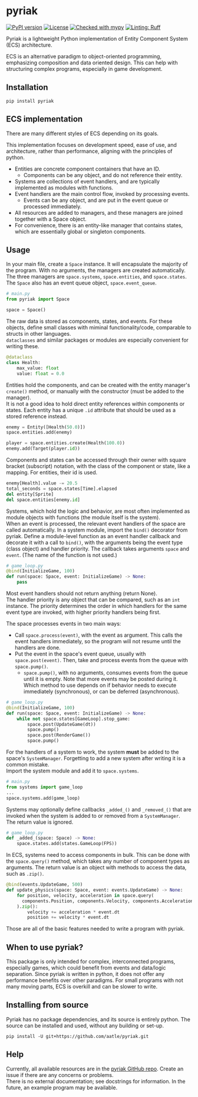 # pyriak

[![PyPI version](https://img.shields.io/pypi/v/pyriak?color=blue)](https://pypi.org/project/pyriak)
[![License](https://img.shields.io/pypi/l/pyriak.svg)](https://pypi.org/project/pyriak)
[![Checked with mypy](https://www.mypy-lang.org/static/mypy_badge.svg)](https://github.com/python/mypy)
[![Linting: Ruff](https://img.shields.io/endpoint?url=https://raw.githubusercontent.com/charliermarsh/ruff/main/assets/badge/v2.json)](https://github.com/astral-sh/ruff)

Pyriak is a lightweight Python implementation of Entity Component System (ECS) architecture.

ECS is an alternative paradigm to object-oriented programming,
emphasizing composition and data oriented design.
This can help with structuring complex programs, especially in game development.


## Installation
```
pip install pyriak
```


## ECS implementation
There are many different styles of ECS depending on its goals.

This implementation focuses on development speed, ease of use, and architecture,
rather than performance, aligning with the principles of python.

- Entities are concrete component containers that have an ID.
  - Components can be any object, and do not reference their entity.
- Systems are collections of event handlers, and are typically
  implemented as modules with functions.
- Event handlers are the main control flow, invoked by processing events.
  - Events can be any object, and are put in the event queue
    or processed immediately.
- All resources are added to managers, and these managers are joined
  together with a Space object.
- For convenience, there is an entity-like manager that contains states,
  which are essentially global or singleton components.


## Usage
In your main file, create a `Space` instance. It will encapsulate the majority of the program. With no arguments, the managers are created automatically.\
The three managers are `space.systems`, `space.entities`, and `space.states`. The `Space` also has an event queue object, `space.event_queue`.
```python
# main.py
from pyriak import Space

space = Space()
```

The raw data is stored as components, states, and events. For these objects, define small classes with miminal functionality/code, comparable to structs in other languages.\
`dataclasses` and similar packages or modules are especially convenient for writing these.
```python
@dataclass
class Health:
    max_value: float
    value: float = 0.0
```
Entities hold the components, and can be created with the entity manager's `create()` method, or manually with the constructor (must be added to the manager).\
It is not a good idea to hold direct entity references within components or states. Each entity has a unique `.id` attribute that should be used as a stored reference instead.
```python
enemy = Entity([Health(50.0)])
space.entities.add(enemy)

player = space.entities.create(Health(100.0))
enemy.add(Target(player.id))
```

Components and states can be accessed through their owner with square bracket (subscript) notation, with the class of the component or state, like a mapping.
For entities, their id is used.
```python
enemy[Health].value -= 20.5
total_seconds = space.states[Time].elapsed
del entity[Sprite]
del space.entities[enemy.id]
```

Systems, which hold the logic and behavior, are most often implemented as module objects with functions (the module itself is the system).\
When an event is processed, the relevant event handlers of the space are called automatically. In a system module, import the `bind()` decorator from pyriak. Define a module-level function as an event handler callback and decorate it with a call to `bind()`, with the arguments being the event type (class object) and handler priority.
The callback takes arguments `space` and `event`. (The name of the function is not used.)
```python
# game_loop.py
@bind(InitializeGame, 100)
def run(space: Space, event: InitializeGame) -> None:
    pass
```
Most event handlers should not return anything (return None).\
The handler priority is any object that can be compared, such as an `int` instance. The priority determines the order in which handlers for the same event type are invoked, with higher priority handlers being first.

The space processes events in two main ways:
- Call `space.process(event)`, with the event as argument. This calls the event handlers immediately, so the program will not resume until the handlers are done.
- Put the event in the space's event queue, usually with `space.post(event)`. Then, take and process events from the queue with `space.pump()`.
  - `space.pump()`, with no arguments, consumes events from the queue until it is empty. Note that more events may be posted during it.
Which method to use depends on if behavior needs to execute immediately (synchronous), or can be deferred (asynchronous).
```python
# game_loop.py
@bind(InitializeGame, 100)
def run(space: Space, event: InitializeGame) -> None:
    while not space.states[GameLoop].stop_game:
        space.post(UpdateGame(dt))
        space.pump()
        space.post(RenderGame())
        space.pump()
```

For the handlers of a system to work, the system **must** be added to the space's `SystemManager`.
Forgetting to add a new system after writing it is a common mistake.\
Import the system module and add it to `space.systems`.
```python
# main.py
from systems import game_loop
...
space.systems.add(game_loop)
```

Systems may optionally define callbacks `_added_()` and `_removed_()` that are invoked when the system is added to or removed from a `SystemManager`.\
The return value is ignored.
```python
# game_loop.py
def _added_(space: Space) -> None:
    space.states.add(states.GameLoop(FPS))
```

In ECS, systems need to access components in bulk. This can be done with the `space.query()` method, which takes any number of component types as arguments.
The return value is an object with methods to access the data, such as `.zip()`.
```python
@bind(events.UpdateGame, 500)
def update_physics(space: Space, event: events.UpdateGame) -> None:
    for position, velocity, acceleration in space.query(
      components.Position, components.Velocity, components.Acceleration
    ).zip():
        velocity += acceleration * event.dt
        position += velocity * event.dt
```

Those are all of the basic features needed to write a program with pyriak.


## When to use pyriak?
This package is only intended for complex, interconnected programs, especially games, which could benefit from events and data/logic separation.
Since pyriak is written in python, it does not offer any performance benefits over other paradigms.
For small programs with not many moving parts, ECS is overkill and can be slower to write.


## Installing from source
Pyriak has no package dependencies, and its source is entirely python.
The source can be installed and used, without any building or set-up.
```
pip install -U git+https://github.com/aatle/pyriak.git
```


## Help
Currently, all available resources are in the [pyriak GitHub repo](https://github.com/aatle/pyriak).
Create an issue if there are any concerns or problems.\
There is no external documentation; see docstrings for information.
In the future, an example program may be available.

